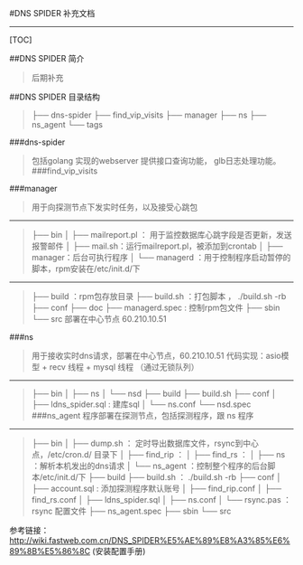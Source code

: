 #DNS SPIDER 补充文档

------

[TOC]

##DNS SPIDER 简介
>后期补充

##DNS SPIDER 目录结构
>├── dns-spider 
>├── find_vip_visits 
>├── manager 
>├── ns
>├── ns_agent
>└── tags

###dns-spider
>  包括golang 实现的webserver 提供接口查询功能， glb日志处理功能。
###find_vip_visits
>  
###manager
>用于向探测节点下发实时任务，以及接受心跳包

-------
>├── bin
>│   ├── mailreport.pl ： 用于监控数据库心跳字段是否更新，发送报警邮件
>│   ├── mail.sh：运行mailreport.pl，被添加到crontab
>│   ├── manager：后台可执行程序
>│   └── managerd ：用于控制程序启动暂停的脚本，rpm安装在/etc/init.d/下

------
>├── build ：rpm包存放目录
>├── build.sh ：打包脚本 ， ./build.sh -rb
>├── conf
>├── doc
>├── managerd.spec : 控制rpm包文件
>├── sbin
>└── src
>部署在中心节点 60.210.10.51

###ns
>用于接收实时dns请求，部署在中心节点，60.210.10.51
>代码实现：asio模型 + recv 线程 + mysql 线程 （通过无锁队列）

------
>├── bin
>│   ├── ns
>│   └── nsd
>├── build
>├── build.sh
>├── conf
>│   ├── ldns_spider.sql :  建库sql
>│   └── ns.conf
>└── nsd.spec
###ns_agent
>程序部署在探测节点，包括探测程序，跟 ns 程序

------
>├── bin
>│   ├── dump.sh ： 定时导出数据库文件，rsync到中心点，/etc/cron.d/ 目录下
>│   ├── find_rip   ：
>│   ├── find_rs    ：
>│   ├── ns           ：解析本机发出的dns请求
>│   └── ns_agent ：控制整个程序的后台脚本/etc/init.d/下
>├── build
>├── build.sh        ： ./build.sh -rb
>├── conf
>│   ├── account.sql : 添加探测程序默认账号
>│   ├── find_rip.conf
>│   ├── find_rs.conf
>│   ├── ldns_spider.sql
>│   ├── ns.conf
>│   └── rsync.pas ：rsync 配置文件
>├── ns_agent.spec
>├── sbin
>└── src

参考链接：http://wiki.fastweb.com.cn/DNS_SPIDER%E5%AE%89%E8%A3%85%E6%89%8B%E5%86%8C (安装配置手册)

